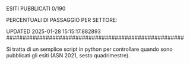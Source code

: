 ESITI PUBBLICATI 0/190 

PERCENTUALI DI PASSAGGIO PER SETTORE:

UPDATED 2025-01-28 15:15:17.882893
###################################################### 

Si tratta di un semplice script in python per controllare quando sono pubblicati gli esiti (ASN 2021, sesto quadrimestre).

